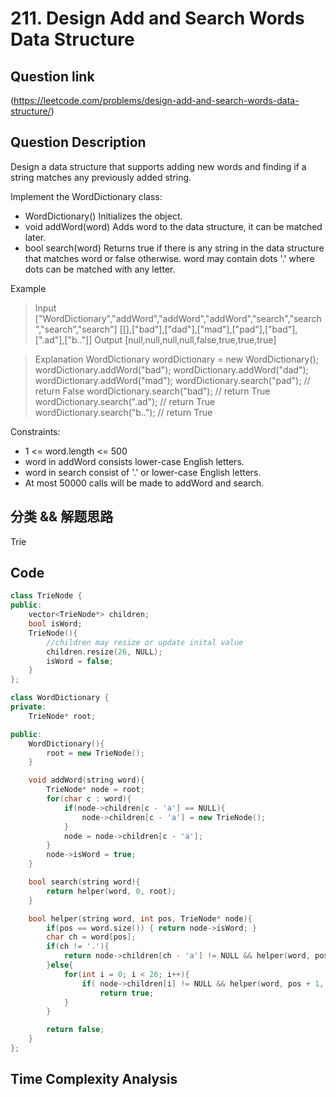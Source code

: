 # 211. Design Add and Search Words Data Structure

## Question link
(https://leetcode.com/problems/design-add-and-search-words-data-structure/)

## Question Description
Design a data structure that supports adding new words and finding if a string matches any previously added string.

Implement the WordDictionary class:
- WordDictionary() Initializes the object.
- void addWord(word) Adds word to the data structure, it can be matched later.
- bool search(word) Returns true if there is any string in the data structure that matches word or false otherwise. word may contain dots '.' where dots can be matched with any letter.

Example
> Input
> ["WordDictionary","addWord","addWord","addWord","search","search","search","search"]
> [[],["bad"],["dad"],["mad"],["pad"],["bad"],[".ad"],["b.."]]
> Output
> [null,null,null,null,false,true,true,true]

> Explanation
> WordDictionary wordDictionary = new WordDictionary();
> wordDictionary.addWord("bad");
> wordDictionary.addWord("dad");
> wordDictionary.addWord("mad");
> wordDictionary.search("pad"); // return False
> wordDictionary.search("bad"); // return True
> wordDictionary.search(".ad"); // return True
> wordDictionary.search("b.."); // return True

Constraints:
- 1 <= word.length <= 500
- word in addWord consists lower-case English letters.
- word in search consist of  '.' or lower-case English letters.
- At most 50000 calls will be made to addWord and search.

## 分类 && 解题思路
Trie

## Code
```c++
class TrieNode {
public:
    vector<TrieNode*> children;
    bool isWord;
    TrieNode(){
        //children may resize or update inital value
        children.resize(26, NULL);
        isWord = false;
    }
};

class WordDictionary {
private:
    TrieNode* root;

public:
    WordDictionary(){
        root = new TrieNode();
    }

    void addWord(string word){
        TrieNode* node = root;
        for(char c : word){
            if(node->children[c - 'a'] == NULL){
                node->children[c - 'a'] = new TrieNode();
            }
            node = node->children[c - 'a'];
        }
        node->isWord = true;
    }

    bool search(string word){
        return helper(word, 0, root);
    }

    bool helper(string word, int pos, TrieNode* node){
        if(pos == word.size()) { return node->isWord; }
        char ch = word[pos];
        if(ch != '.'){
            return node->children[ch - 'a'] != NULL && helper(word, pos + 1, node->children[ch - 'a']);
        }else{
            for(int i = 0; i < 26; i++){
                if( node->children[i] != NULL && helper(word, pos + 1, node->children[i]))
                    return true;
            }
        }

        return false;
    }
};
```

## Time Complexity Analysis